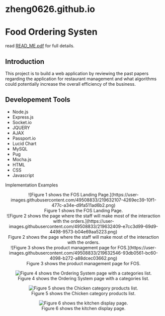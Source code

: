 # zheng0626.github.io

# Food Ordering Systen

read [READ_ME.pdf](https://github.com/zheng0626/zheng0626.github.io/blob/master/PLEASE%20READ%20ME.pdf) for full details.

## Introduction

This project is to build a web application by reviewing the past papers regarding the application for restaurant management and what algorithms could potentially increase the overall efficiency of the business.

## Developement Tools

- Node.js
- Express.js
- Socket.io
- JQUERY
- AJAX
- Passport.io
- Lucid Chart
- MySQL
- Pug
- Mocha.js
- HTML
- CSS
- Javascript

Implementation Examples
<div style="text-align: center;">
![Figure 1 shows the FOS Landing Page.](https://user-images.githubusercontent.com/49508833/219632107-4269ec39-10f1-477c-a34e-d9fa511ad6b2.png)
<br />
Figure 1 shows the FOS Landing Page.
<br />
![Figure 2 shows the page where the staff will make most of the interaction with the orders.](https://user-images.githubusercontent.com/49508833/219632409-e7cc3d99-69d9-4498-9573-b04e69aa5223.png)
<br />
Figure 2 shows the page where the staff will make most of the interaction with the orders.
<br />
![Figure 3 shows the product management page for FOS.](https://user-images.githubusercontent.com/49508833/219632546-93db0561-bc60-4098-b272-a88dcec03662.png)
<br />
Figure 3 shows the product management page for FOS.
<br />

![Figure 4 shows the Ordering System page with a categories list.](https://user-images.githubusercontent.com/49508833/219633233-45a13839-75f7-4f65-a6d8-bb4f465545e2.png)
<br />
Figure 4 shows the Ordering System page with a categories list.
<br />

![Figure 5 shows the Chicken category products list.](https://user-images.githubusercontent.com/49508833/219633458-a15fbb70-ecbb-46de-ab60-a14799ead6aa.png)
<br />
Figure 5 shows the Chicken category products list.
<br />

![Figure 6 shows the kitchen display page.](https://user-images.githubusercontent.com/49508833/219633542-f0d0946a-e108-4676-b37c-9180bcdb7f1d.png)
<br />
Figure 6 shows the kitchen display page.
<br />
</div>




